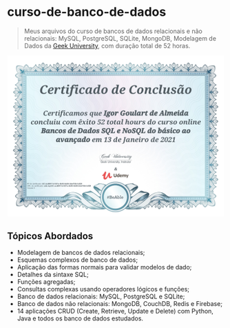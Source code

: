 # curso-de-banco-de-dados
> Meus arquivos do curso de bancos de dados relacionais e não relacionais: MySQL, PostgreSQL, SQLite, MongoDB, Modelagem de Dados da [Geek University](https://www.geekuniversity.com.br/), com duração total de 52 horas.


![](certificado.jpg)

## Tópicos Abordados

- Modelagem de bancos de dados relacionais;
- Esquemas complexos de banco de dados;
- Aplicação das formas normais para validar modelos de dado;
- Detalhes da sintaxe SQL;
- Funções agregadas;
- Consultas complexas usando operadores lógicos e funções;
- Banco de dados relacionais: MySQL, PostgreSQL e SQLite;
- Banco de dados não relacionais: MongoDB, CouchDB, Redis e Firebase;
- 14 aplicações CRUD (Create, Retrieve, Update e Delete) com Python, Java e todos os banco de dados estudados.
